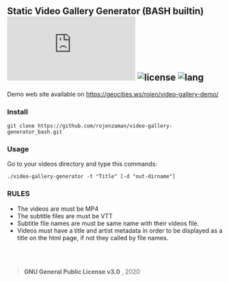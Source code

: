 ## Static Video Gallery Generator (BASH builtin) ![repo size](https://img.shields.io/github/size/rojenzaman/video-gallery-generator_bash/video-gallery-generator.sh) ![license](https://img.shields.io/github/license/rojenzaman/video-gallery-generator_bash) ![lang](https://img.shields.io/github/languages/top/rojenzaman/video-gallery-generator_bash)

Demo web site available on https://geocities.ws/rojen/video-gallery-demo/

### Install

    git clone https://github.com/rojenzaman/video-gallery-generator_bash.git

### Usage

Go to your videos directory and type this commands:

    ./video-gallery-generator -t "Title" [-d "out-dirname"]
    
    
### RULES
- The videos are must be MP4
- The subtitle files are must be VTT
- Subtitle file names are must be same name with their videos file.
- Videos must have a title and artist metadata in order to be displayed as a title on the html page, if not they called by file names.

<br><br>

> **GNU General Public License v3.0** , 2020

